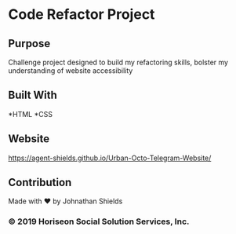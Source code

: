 # Code Refactor Project

## Purpose
Challenge project designed to build my refactoring skills, bolster my understanding of website accessibility 

## Built With
*HTML
*CSS

## Website
https://agent-shields.github.io/Urban-Octo-Telegram-Website/

## Contribution
Made with ❤️ by Johnathan Shields 

### &copy; 2019 Horiseon Social Solution Services, Inc.